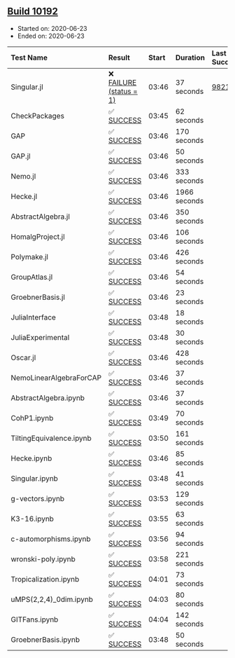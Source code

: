 ## [Build 10192](https://oscarci.mathematik.uni-kl.de/job/oscar/10192/)

* Started on: 2020-06-23
* Ended on: 2020-06-23

| Test Name    | Result | Start | Duration | Last Success | First Failure |
|:-------------|:-------|:------|:---------|:-------------|:--------------|
| Singular.jl | ❌ [FAILURE (status = 1)](https://oscarci.mathematik.uni-kl.de/job/oscar/10192/artifact/logs/build-10192/Singular.jl.log) | 03:46 | 37 seconds | [9821](https://oscarci.mathematik.uni-kl.de/job/oscar/9821/) | [9822](https://oscarci.mathematik.uni-kl.de/job/oscar/9822/) |
| CheckPackages | ✅ [SUCCESS](https://oscarci.mathematik.uni-kl.de/job/oscar/10192/artifact/logs/build-10192/CheckPackages.log) | 03:45 | 62 seconds |  |  |
| GAP | ✅ [SUCCESS](https://oscarci.mathematik.uni-kl.de/job/oscar/10192/artifact/logs/build-10192/GAP.log) | 03:46 | 170 seconds |  |  |
| GAP.jl | ✅ [SUCCESS](https://oscarci.mathematik.uni-kl.de/job/oscar/10192/artifact/logs/build-10192/GAP.jl.log) | 03:46 | 50 seconds |  |  |
| Nemo.jl | ✅ [SUCCESS](https://oscarci.mathematik.uni-kl.de/job/oscar/10192/artifact/logs/build-10192/Nemo.jl.log) | 03:46 | 333 seconds |  |  |
| Hecke.jl | ✅ [SUCCESS](https://oscarci.mathematik.uni-kl.de/job/oscar/10192/artifact/logs/build-10192/Hecke.jl.log) | 03:46 | 1966 seconds |  |  |
| AbstractAlgebra.jl | ✅ [SUCCESS](https://oscarci.mathematik.uni-kl.de/job/oscar/10192/artifact/logs/build-10192/AbstractAlgebra.jl.log) | 03:46 | 350 seconds |  |  |
| HomalgProject.jl | ✅ [SUCCESS](https://oscarci.mathematik.uni-kl.de/job/oscar/10192/artifact/logs/build-10192/HomalgProject.jl.log) | 03:46 | 106 seconds |  |  |
| Polymake.jl | ✅ [SUCCESS](https://oscarci.mathematik.uni-kl.de/job/oscar/10192/artifact/logs/build-10192/Polymake.jl.log) | 03:46 | 426 seconds |  |  |
| GroupAtlas.jl | ✅ [SUCCESS](https://oscarci.mathematik.uni-kl.de/job/oscar/10192/artifact/logs/build-10192/GroupAtlas.jl.log) | 03:46 | 54 seconds |  |  |
| GroebnerBasis.jl | ✅ [SUCCESS](https://oscarci.mathematik.uni-kl.de/job/oscar/10192/artifact/logs/build-10192/GroebnerBasis.jl.log) | 03:46 | 23 seconds |  |  |
| JuliaInterface | ✅ [SUCCESS](https://oscarci.mathematik.uni-kl.de/job/oscar/10192/artifact/logs/build-10192/JuliaInterface.log) | 03:48 | 18 seconds |  |  |
| JuliaExperimental | ✅ [SUCCESS](https://oscarci.mathematik.uni-kl.de/job/oscar/10192/artifact/logs/build-10192/JuliaExperimental.log) | 03:48 | 30 seconds |  |  |
| Oscar.jl | ✅ [SUCCESS](https://oscarci.mathematik.uni-kl.de/job/oscar/10192/artifact/logs/build-10192/Oscar.jl.log) | 03:46 | 428 seconds |  |  |
| NemoLinearAlgebraForCAP | ✅ [SUCCESS](https://oscarci.mathematik.uni-kl.de/job/oscar/10192/artifact/logs/build-10192/NemoLinearAlgebraForCAP.log) | 03:46 | 37 seconds |  |  |
| AbstractAlgebra.ipynb | ✅ [SUCCESS](https://oscarci.mathematik.uni-kl.de/job/oscar/10192/artifact/logs/build-10192/AbstractAlgebra.ipynb.log) | 03:46 | 37 seconds |  |  |
| CohP1.ipynb | ✅ [SUCCESS](https://oscarci.mathematik.uni-kl.de/job/oscar/10192/artifact/logs/build-10192/CohP1.ipynb.log) | 03:49 | 70 seconds |  |  |
| TiltingEquivalence.ipynb | ✅ [SUCCESS](https://oscarci.mathematik.uni-kl.de/job/oscar/10192/artifact/logs/build-10192/TiltingEquivalence.ipynb.log) | 03:50 | 161 seconds |  |  |
| Hecke.ipynb | ✅ [SUCCESS](https://oscarci.mathematik.uni-kl.de/job/oscar/10192/artifact/logs/build-10192/Hecke.ipynb.log) | 03:46 | 85 seconds |  |  |
| Singular.ipynb | ✅ [SUCCESS](https://oscarci.mathematik.uni-kl.de/job/oscar/10192/artifact/logs/build-10192/Singular.ipynb.log) | 03:48 | 41 seconds |  |  |
| g-vectors.ipynb | ✅ [SUCCESS](https://oscarci.mathematik.uni-kl.de/job/oscar/10192/artifact/logs/build-10192/g-vectors.ipynb.log) | 03:53 | 129 seconds |  |  |
| K3-16.ipynb | ✅ [SUCCESS](https://oscarci.mathematik.uni-kl.de/job/oscar/10192/artifact/logs/build-10192/K3-16.ipynb.log) | 03:55 | 63 seconds |  |  |
| c-automorphisms.ipynb | ✅ [SUCCESS](https://oscarci.mathematik.uni-kl.de/job/oscar/10192/artifact/logs/build-10192/c-automorphisms.ipynb.log) | 03:56 | 94 seconds |  |  |
| wronski-poly.ipynb | ✅ [SUCCESS](https://oscarci.mathematik.uni-kl.de/job/oscar/10192/artifact/logs/build-10192/wronski-poly.ipynb.log) | 03:58 | 221 seconds |  |  |
| Tropicalization.ipynb | ✅ [SUCCESS](https://oscarci.mathematik.uni-kl.de/job/oscar/10192/artifact/logs/build-10192/Tropicalization.ipynb.log) | 04:01 | 73 seconds |  |  |
| uMPS(2,2,4)_0dim.ipynb | ✅ [SUCCESS](https://oscarci.mathematik.uni-kl.de/job/oscar/10192/artifact/logs/build-10192/uMPS-2-2-4-_0dim.ipynb.log) | 04:03 | 80 seconds |  |  |
| GITFans.ipynb | ✅ [SUCCESS](https://oscarci.mathematik.uni-kl.de/job/oscar/10192/artifact/logs/build-10192/GITFans.ipynb.log) | 04:04 | 142 seconds |  |  |
| GroebnerBasis.ipynb | ✅ [SUCCESS](https://oscarci.mathematik.uni-kl.de/job/oscar/10192/artifact/logs/build-10192/GroebnerBasis.ipynb.log) | 03:48 | 50 seconds |  |  |
